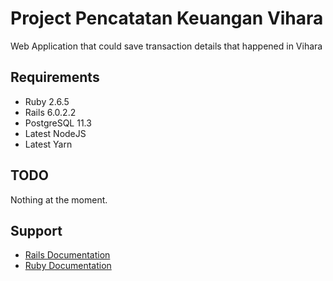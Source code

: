 # Project Pencatatan Keuangan Vihara
Web Application that could save transaction details that happened in Vihara

## Requirements
* Ruby 2.6.5
* Rails 6.0.2.2
* PostgreSQL 11.3
* Latest NodeJS 
* Latest Yarn

## TODO
Nothing at the moment.

## Support
* [Rails Documentation](https://guides.rubyonrails.org/)
* [Ruby Documentation](https://ruby-doc.org/)
